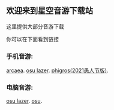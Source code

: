 ## 欢迎来到星空音游下载站

这里提供大部分音游下载

你可以在下面看到链接
### 手机音游:
[arcaea](https://static-bin.lowiro.com/serve/arcaea_3.12.10c.apk?token=W1RpX9ZpuYrnVFkzNDb1wIb3mL3g1bE7AYxYbK9MU686XntFsvjaEbGvcx3RAGaYf).
[osu lazer](https://dl.hiosu.com/mfosu%e6%9c%ac%e5%9c%b0%e4%b8%8b%e8%bd%bd%e7%82%b9/Android%e7%89%88%282022.503.0%29/mfosu.apk).
[phigros(2021愚人节版)](http://dl.downmg.xyz/phigros/Phigros_2.1.4.apk).
### 电脑音游:
[osu lazer](https://dl.hiosu.com/mfosu%e6%9c%ac%e5%9c%b0%e4%b8%8b%e8%bd%bd%e7%82%b9/Windows%e7%89%88%282022.503.0%29/mfosu-win-x64.zip).
[osu](https://m1.ppy.sh/r/osu!install.exe).
